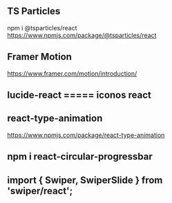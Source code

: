 ## TS Particles
npm i @tsparticles/react
https://www.npmjs.com/package/@tsparticles/react

## Framer Motion
https://www.framer.com/motion/introduction/

## lucide-react   ===== iconos react


## react-type-animation
https://www.npmjs.com/package/react-type-animation

## npm i react-circular-progressbar

## import { Swiper, SwiperSlide } from 'swiper/react';